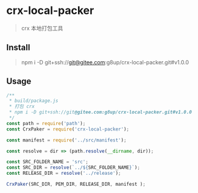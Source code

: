 # crx-local-packer
> crx 本地打包工具

## Install
> npm i -D git+ssh://git@gitee.com:g8up/crx-local-packer.git#v1.0.0

## Usage
```js
/**
 * build/package.js
 * 打包 crx
 * npm i -D git+ssh://git@gitee.com:g8up/crx-local-packer.git#v1.0.0
 */
const path = require('path');
const CrxPaker = require('crx-local-packer');

const manifest = require('../src/manifest');

const resolve = dir => (path.resolve(__dirname, dir));

const SRC_FOLDER_NAME = 'src';
const SRC_DIR = resolve(`../${SRC_FOLDER_NAME}`);
const RELEASE_DIR = resolve('../release');

CrxPaker(SRC_DIR, PEM_DIR, RELEASE_DIR, manifest );
```